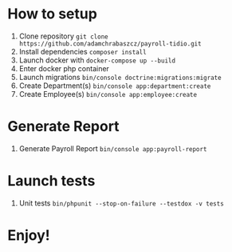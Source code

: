# How to setup
1. Clone repository `git clone https://github.com/adamchrabaszcz/payroll-tidio.git`
1. Install dependencies `composer install` 
1. Launch docker with `docker-compose up --build`
1. Enter docker php container
1. Launch migrations `bin/console doctrine:migrations:migrate`
1. Create Department(s) `bin/console app:department:create`
1. Create Employee(s) `bin/console app:employee:create`

# Generate Report
1. Generate Payroll Report `bin/console app:payroll-report`

# Launch tests
1. Unit tests `bin/phpunit --stop-on-failure --testdox -v tests`

# Enjoy!